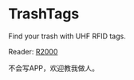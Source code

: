 # TrashTags

Find your trash with UHF RFID tags.

Reader: [R2000](https://item.taobao.com/item.htm?id=612708841804)

不会写APP，欢迎教我做人。
